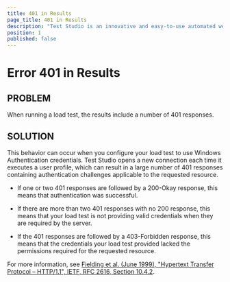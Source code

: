 ```yaml
---
title: 401 in Results
page_title: 401 in Results
description: "Test Studio is an innovative and easy-to-use automated web, WPF and load testing solution. Test Studio tests support essential technologies like ASP.NET AJAX, Silverlight, PHP and MVC. HTML5, Testing framework, functional testing, performance testing, load testing, exploratory testing, manual testing."
position: 1
published: false
---
```

# Error 401 in Results

## PROBLEM

When running a load test, the results include a number of 401 responses.

## SOLUTION

This behavior can occur when you configure your load test to use Windows Authentication credentials. Test Studio opens a new connection each time it executes a user profile, which can result in a large number of 401 responses containing authentication challenges applicable to the requested resource. 

- If one or two 401 responses are followed by a 200-Okay response, this means that authentication was successful. 

- If there are more than two 401 responses with no 200 response, this means that your load test is not providing valid credentials when they are required by the server. 

- If the 401 responses are followed by a 403-Forbidden response, this means that the credentials your load test provided lacked the permissions required for the requested resource.


For more information, see <a href="http://www.w3.org/Protocols/rfc2616/rfc2616-sec10.html#sec10.4.2" target="_blank">Fielding et al. (June 1999), "Hypertext Transfer Protocol – HTTP/1.1", IETF, RFC 2616, Section 10.4.2</a>.